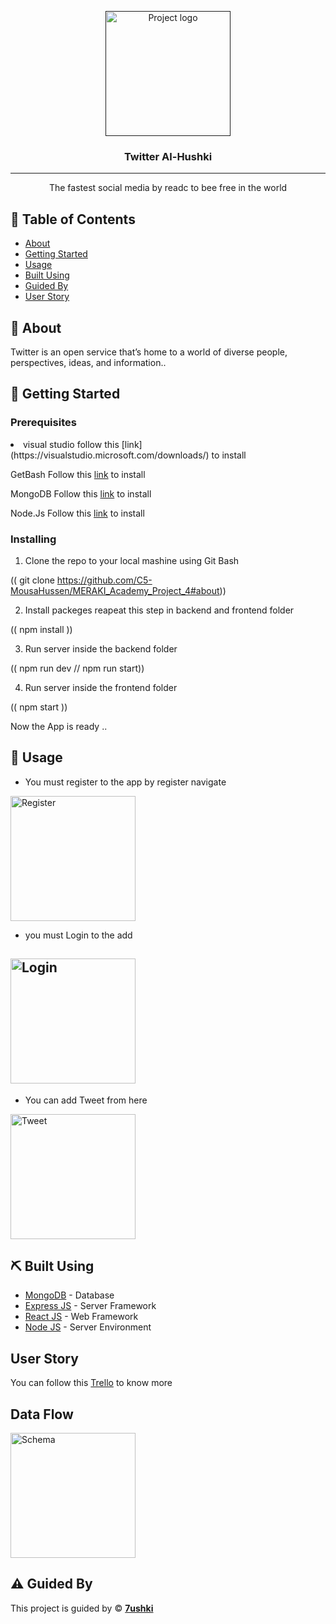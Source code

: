 <p align="center">
  <a href="" rel="noopener">
 <img width=200px height=200px src="https://ra.ac.ae/wp-content/uploads/2020/01/logo-twitter-icon-symbol-0.png" alt="Project logo"></a>
</p>

<h3 align="center">Twitter Al-Hushki</h3>

---

<p align="center"> The fastest social media by readc to bee free in the world
    <br> 
</p>

## 📝 Table of Contents

- [About](#about)
- [Getting Started](#getting_started)
- [Usage](#usage)
- [Built Using](#built_using)
- [Guided By](#guided_by)
- [User Story](#User_Story)

## 🧐 About <a name = "about"></a>

Twitter is an open service that’s home to a world of diverse people, perspectives, ideas, and information..

## 🏁 Getting Started <a name = "getting_started"></a>

### Prerequisites

<li> visual studio follow this [link](https://visualstudio.microsoft.com/downloads/) to install

GetBash Follow this [link](https://git-scm.com/download/win) to install

MongoDB Follow this [link](https://www.mongodb.com/try/download/community) to install

Node.Js Follow this [link](https://nodejs.org/en/download/) to install

### Installing

1. Clone the repo to your local mashine using Git Bash

(( git clone https://github.com/C5-MousaHussen/MERAKI_Academy_Project_4#about))

2.  Install packeges reapeat this step in backend and frontend folder

(( npm install ))

3. Run server inside the backend folder

(( npm run dev // npm run start))

4. Run server inside the frontend folder

(( npm start ))

Now the App is ready ..

## 🎈 Usage <a name="usage"></a>

- You must register to the app by register navigate



<img width=200px height=200px src="https://i.ibb.co/DwrdGvp/register.jpg" alt="Register"></a>
</p>



- you must Login to the add


## <img width=200px height=200px src="https://i.ibb.co/sqQM1pP/Login.jpg" alt="Login"></a>
</p>



- You can add Tweet from here


<img width=200px height=200px src="https://i.ibb.co/z5Y72HG/Tweet.jpg" alt="Tweet"></a>
</p>

## ⛏️ Built Using <a name = "built_using"></a>

- [MongoDB](https://www.mongodb.com/) - Database
- [Express JS](https://expressjs.com/) - Server Framework
- [React JS](https://https://reactjs.org/) - Web Framework
- [Node JS](https://nodejs.org/en/) - Server Environment


## User Story <a name = "User_Story"></a>

You can follow this [Trello](https://trello.com/b/UiRJih6x/simple-project-board) to know more

## Data Flow
<img width=200px height=200px src="https://trello.com/1/cards/6278f7811daf39468f29ff00/attachments/6278f7914dc87e05893ada45/previews/6278f7924dc87e05893adabf/download/diagram_of_project_4.png" alt="Schema"></a>
</p>


## ⚠️ Guided By <a name = "guided_by"></a>

This project is guided by ©️ **[7ushki](https://www.facebook.com/Mosa.Hushki)**
